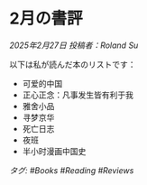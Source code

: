 # 2月の書評

*2025年2月27日 投稿者：Roland Su*

以下は私が読んだ本のリストです：

- 可爱的中国
- 正心正念：凡事发生皆有利于我
- 雅舍小品
- 寻梦京华
- 死亡日志
- 夜班
- 半小时漫画中国史

*タグ: #Books #Reading #Reviews* 